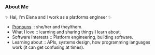 ### About Me

✨ Hai, I'm Elena and I work as a platforms engineer ✨

- [Pronouns](https://www.stonewall.org.uk/about-us/news/international-pronouns-day) :: she/her and they/them.
- What I love :: learning and sharing things I learn about.
- Software Interests :: Platform engineering, building software.
- Learning about :: APIs, systems design, how programming languages work (it can get confusing at times).
